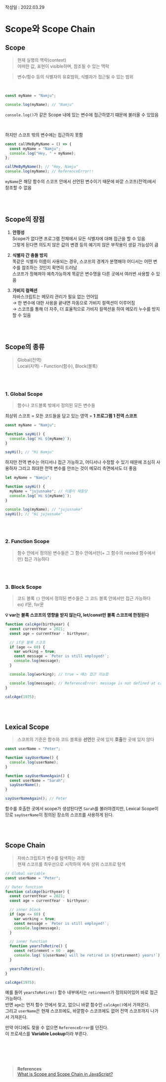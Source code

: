 작성일 : 2022.03.29

# Scope와 Scope Chain

## Scope

> 현재 실행의 맥락(context)<br>
> 어떠한 값, 표현이 visible하며, 참조될 수 있는 맥락

> 변수/함수 등의 식별자의 유효범위, 식별자가 접근될 수 있는 범위

<br>

```jsx
const myName = "Namju";

console.log(myName); // "Namju"
```

`console.log()`가 같은 Scope 내에 있는 변수에 접근하였기 떄문에 불러올 수 있었음

<br>

하지만 스코프 밖의 변수에는 접근하지 못함

```jsx
const callMeByMyName = () => {
  const myName = "Namju";
  console.log("Hey, " + myName);
};

callMeByMyName(); // "Hey, Namju"
console.log(myName); // ReferenceError!!
```

`myName`은 해당 함수의 스코프 안에서 선언된 변수이기 때문에 바깥 스코프(전역)에서 참조할 수 없음

<br>
<br>

## Scope의 장점

1. **안정성**<br>
   Scope가 없다면 프로그램 전체에서 모든 식별자에 대해 접근을 할 수 있음<br>
   그렇게 된다면 의도치 않은 값의 변경 등의 예기치 않은 부작용이 생길 가능성이 큼

2. **식별자 간 충돌 방지**<br>
   똑같은 식별자 이름이 사용되는 경우, 스코프의 경계가 분명해야 어디서는 어떤 변수를 참조하는 것인지 확연히 드러남<br>
   스코프가 정해져야 예측가능하게 똑같은 변수명을 다른 곳에서 여러번 사용할 수 있음

3. **가비지 컬렉션**<br>
   자바스크립트는 메모리 관리가 필요 없는 언어임<br>
   → 한 변수에 대한 사용을 끝내면 자동으로 가비지 컬렉션이 이루어짐<br>
   → 스코프를 통해 더 자주, 더 효율적으로 가비지 컬렉션을 하여 메모리 누수를 방지할 수 있음

<br>
<br>

## Scope의 종류

> Global(전역)<br>
> Local(지역) - Function(함수), Block(블록)

<br>
<br>

### 1. Global Scope

> 함수나 코드블록 밖에서 정의된 모든 변수들

최상위 스코프 = 모든 코드들을 담고 있는 영역 = **1 프로그램 1 전역 스코프**

```jsx
const myName = "Namju";

function sayHi() {
  console.log(`Hi ${myName}`);
}

sayHi(); // "Hi Namju"
```

하지만 전역 변수는 어디서나 접근 가능하고, 어디서나 수정할 수 있기 때문에 조심히 사용하자
그리고 최대한 전역 변수를 안쓰는 것이 메모리 측면에서도 더 좋음

```jsx
let myName = "Namju";

function sayHi() {
  myName = "jujusnake"; // 이름이 재할당
  console.log(`Hi ${myName}`);
}

console.log(myName); // "jujusnake"
sayHi(); // "Hi jujusnake"
```

<br>
<br>

### 2. Function Scope

> 함수 안에서 정의된 변수들은 그 함수 안에서만(+ 그 함수의 nested 함수에서만) 접근 가능하다

<br>
<br>

### 3. Block Scope

> 코드 블록 `{}` 안에서 정의된 변수들은 그 코드 블록 안에서만 접근 가능하다<br>
> ex) if문, for문

**💡 var는 블록 스코프의 영향을 받지 않는다, let/const만 블록 스코프에 한정된다**

```jsx
function calcAge(birthyear) {
  const currentYear = 2021;
  const age = currentYear - birthyear;

  // if문 블록 스코프
  if (age <= 60) {
    var working = true;
    const message = `Peter is still employed!`;
    console.log(message);
  }

  console.log(working); // true → 얘는 접근 가능함

  console.log(message); // ReferenceError: message is not defined at calcAge → 얘는 접근 불가능!
}

calcAge(1975);
```

<br>
<br>

## Lexical Scope

> 스코프의 기준은 함수와 코드 블록을 **선언**한 곳에 있지 **호출**한 곳에 있지 않다

```jsx
const userName = "Peter";

function sayUserName() {
  console.log(userName);
}

function sayUserNameAgain() {
  const userName = "Sarah";
  sayUserName();
}

sayUserNameAgain(); // Peter
```

함수를 호출한 곳에서 scope가 생성된다면 `Sarah`를 불러야겠지만, Lexical Scope이므로 `sayUserName`이 정의된 장소의 스코프를 사용하게 된다.

<br>
<br>

## Scope Chain

> 자바스크립트가 변수를 탐색하는 과정 <br>
> 현재 스코프를 최우선으로 시작하여 계속 상위 스코프로 탐색

```jsx
// Global variable
const userName = "Peter";

// Outer function
function calcAge(birthyear) {
  const currentYear = 2021;
  const age = currentYear - birthyear;

  // inner block
  if (age <= 60) {
    var working = true;
    const message = `Peter is still employed!`;
    console.log(message);
  }

  // inner function
  function yearsToRetire() {
    const retirement = 60 - age;
    console.log(`${userName} will be retired in ${retirement} years!`);
  }

  yearsToRetire();
}

calcAge(1975);
```

예를 들어 `yearsToRetire()` 함수 내부에서는 `retirement`가 정의되어있어 바로 접근 가능하다. <br> 반면 `age`는 먼저 함수 안에서 찾고, 없으니 바깥 함수인 `calcAge()`에서 가져온다.<br>그리고 `userName`은 현재 스코프에도, 바깥함수 스코프에도 없어 전역 스코프까지 나가서 가져온다.

만약 어디에도 찾을 수 없으면 `ReferenceError`를 던진다.<br>
이 프로세스를 **Variable Lookup**이라 부른다.

<br>
<br>
<br>
<br>

> **References** <br> [What is Scope and Scope Chain in JavaScript?](https://dev.to/sumusiriwardana/what-is-scope-and-scope-chain-in-javascript-52j5)
